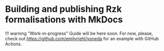 # Building and publishing Rzk formalisations with MkDocs

!!! warning "Work-in-progress"
    Guide will be here soon. For now, please, check out https://github.com/emilyriehl/yoneda for an example with GitHub Actions.
